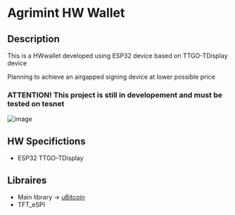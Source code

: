 # Agrimint HW Wallet
## Description
This is a HWwallet developed using ESP32 device based on TTGO-TDisplay device

Planning to achieve an airgapped signing device at lower possible price 

### ATTENTION! This project is still in developement and must be tested on tesnet

![image](https://github.com/agrimint/hardwareWallet/blob/main/IMAGES/agrimint4.jpg)


## HW Specifictions
- ESP32 TTGO-TDisplay

## Libraires
- Main library -> <a href="https://www.arduino.cc/reference/en/libraries/ubitcoin/">uBitcoin</a>
- TFT_eSPI

